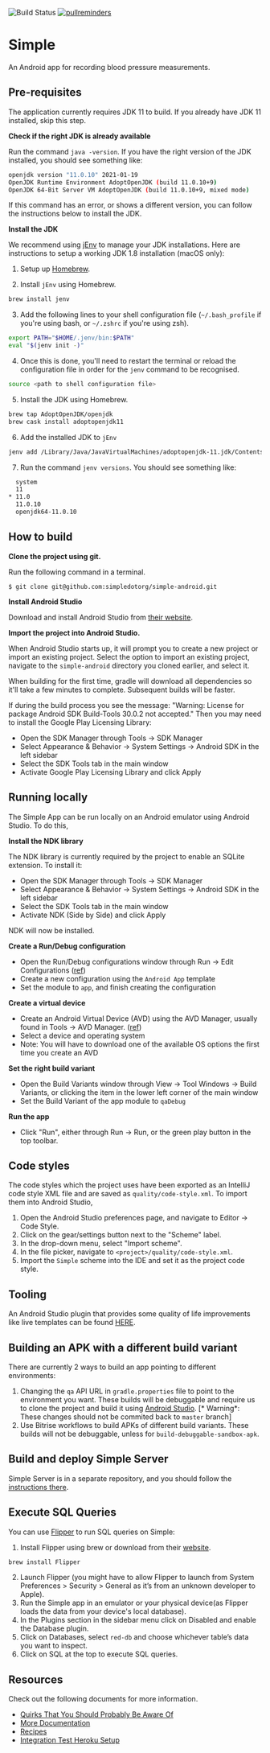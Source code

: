 ![Build Status](https://github.com/simpledotorg/simple-android/workflows/CI/badge.svg)
[![pullreminders](https://pullreminders.com/badge.svg)](https://pullreminders.com?ref=badge)

# Simple

An Android app for recording blood pressure measurements.

## Pre-requisites

The application currently requires JDK 11 to build. If you already have JDK 11 installed, skip this step.

**Check if the right JDK is already available**

Run the command `java -version`. If you have the right version of the JDK installed, you should see something like:

```sh
openjdk version "11.0.10" 2021-01-19
OpenJDK Runtime Environment AdoptOpenJDK (build 11.0.10+9)
OpenJDK 64-Bit Server VM AdoptOpenJDK (build 11.0.10+9, mixed mode)
```

If this command has an error, or shows a different version, you can follow the instructions below to install the JDK.

**Install the JDK**

We recommend using [jEnv](https://www.jenv.be/) to manage your JDK installations. Here are instructions to setup a working JDK 1.8 installation (macOS
only):

1. Setup up [Homebrew](https://brew.sh/).

2. Install `jEnv` using Homebrew.

```sh
brew install jenv
```

3. Add the following lines to your shell configuration file (`~/.bash_profile` if you're using bash, or `~/.zshrc` if you're using zsh).

```sh
export PATH="$HOME/.jenv/bin:$PATH"
eval "$(jenv init -)"
```

4. Once this is done, you'll need to restart the terminal or reload the configuration file in order for the `jenv` command to be recognised.

```sh
source <path to shell configuration file>
```

5. Install the JDK using Homebrew.

```sh
brew tap AdoptOpenJDK/openjdk
brew cask install adoptopenjdk11
```

6. Add the installed JDK to `jEnv`

```sh
jenv add /Library/Java/JavaVirtualMachines/adoptopenjdk-11.jdk/Contents/Home
```

7. Run the command `jenv versions`. You should see something like:

```sh
  system
  11
* 11.0
  11.0.10
  openjdk64-11.0.10
```

## How to build

**Clone the project using git.**

Run the following command in a terminal.

 ```
 $ git clone git@github.com:simpledotorg/simple-android.git
 ```

**Install Android Studio**

Download and install Android Studio from [their website](https://developer.android.com/studio/).

**Import the project into Android Studio.**

When Android Studio starts up, it will prompt you to create a new project or import an existing project. Select the option to import an existing
project, navigate to the `simple-android` directory you cloned earlier, and select it.

When building for the first time, gradle will download all dependencies so it'll take a few minutes to complete. Subsequent builds will be faster.

If during the build process you see the message:
"Warning: License for package Android SDK Build-Tools 30.0.2 not accepted."
Then you may need to install the Google Play Licensing Library:

* Open the SDK Manager through Tools -> SDK Manager
* Select Appearance & Behavior -> System Settings -> Android SDK in the left sidebar
* Select the SDK Tools tab in the main window
* Activate Google Play Licensing Library and click Apply

## Running locally

The Simple App can be run locally on an Android emulator using Android Studio. To do this,

**Install the NDK library**

The NDK library is currently required by the project to enable an SQLite extension. To install it:

* Open the SDK Manager through Tools -> SDK Manager
* Select Appearance & Behavior -> System Settings -> Android SDK in the left sidebar
* Select the SDK Tools tab in the main window
* Activate NDK (Side by Side) and click Apply

NDK will now be installed.

**Create a Run/Debug configuration**

* Open the Run/Debug configurations window through Run -> Edit Configurations ([ref](https://developer.android.com/studio/run/rundebugconfig))
* Create a new configuration using the `Android App` template
* Set the module to `app`, and finish creating the configuration

**Create a virtual device**

* Create an Android Virtual Device (AVD) using the AVD Manager, usually found in Tools -> AVD
  Manager. ([ref](https://developer.android.com/studio/run/managing-avds))
* Select a device and operating system
* Note: You will have to download one of the available OS options the first time you create an AVD

**Set the right build variant**

* Open the Build Variants window through View -> Tool Windows -> Build Variants, or clicking the item in the lower left corner of the main window
* Set the Build Variant of the app module to `qaDebug`

**Run the app**

* Click "Run", either through Run -> Run, or the green play button in the top toolbar.

## Code styles

The code styles which the project uses have been exported as an IntelliJ code style XML file and are saved as
`quality/code-style.xml`. To import them into Android Studio,

1. Open the Android Studio preferences page, and navigate to Editor -> Code Style.
1. Click on the gear/settings button next to the "Scheme" label.
1. In the drop-down menu, select "Import scheme".
1. In the file picker, navigate to  `<project>/quality/code-style.xml`.
1. Import the `Simple` scheme into the IDE and set it as the project code style.

## Tooling

An Android Studio plugin that provides some quality of life improvements like live templates can be
found [HERE](https://github.com/simpledotorg/simple-android-idea-plugin).

## Building an APK with a different build variant

There are currently 2 ways to build an app pointing to different environments:

1. Changing the `qa` API URL in `gradle.properties` file to point to the environment you want. These builds will be debuggable and require us to clone
   the project and build it using [Android Studio](https://developer.android.com/studio). [*
   Warning*: These changes should not be commited back to `master` branch]
2. Use Bitrise workflows to build APKs of different build variants. These builds will not be debuggable, unless for `build-debuggable-sandbox-apk`.

## Build and deploy Simple Server

Simple Server is in a separate repository, and you should follow
the [instructions there](https://github.com/simpledotorg/simple-server/blob/master/README.md).

## Execute SQL Queries

You can use [Flipper](https://fbflipper.com/) to run SQL queries on Simple:

1. Install Flipper using brew or download from their [website](https://fbflipper.com/).

```sh 
brew install Flipper
```

2. Launch Flipper (you might have to allow Flipper to launch from System Preferences > Security > General as it’s from an unknown developer to Apple).
3. Run the Simple app in an emulator or your physical device(as Flipper loads the data from your device's local database).
4. In the Plugins section in the sidebar menu click on Disabled and enable the Database plugin.
5. Click on Databases, select `red-db` and choose whichever table’s data you want to inspect.
6. Click on SQL at the top to execute SQL queries.

## Resources

Check out the following documents for more information.

* [Quirks That You Should Probably Be Aware Of](doc/QUIRKS.md)
* [More Documentation](doc)
* [Recipes](doc/recipes.md)
* [Integration Test Heroku Setup](doc/integration-test-suite-setup.md)
